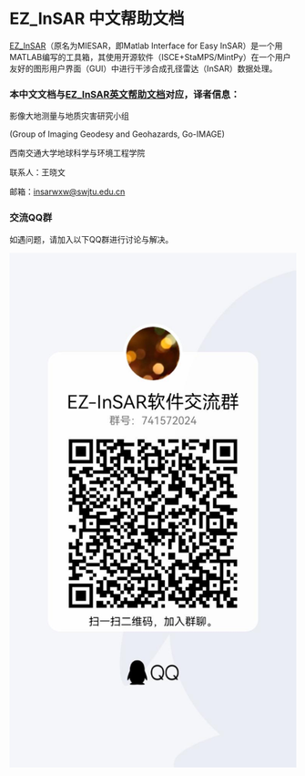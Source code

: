 # EZ_InSAR 中文帮助文档

[EZ_InSAR](https://github.com/insarwxw/EZ-InSAR)（原名为MIESAR，即Matlab Interface for Easy InSAR）是一个用MATLAB编写的工具箱，其使用开源软件（ISCE+StaMPS/MintPy）在一个用户友好的图形用户界面（GUI）中进行干涉合成孔径雷达（InSAR）数据处理。


### 本中文文档与[EZ_InSAR英文帮助文档](https://github.com/insarwxw/EZ-InSAR/blob/Version_2_0_0_Beta/EZINSAR_BIN/docs/EZ_InSAR_manual_v2_0_2_beta.pdf)对应，译者信息：

影像大地测量与地质灾害研究小组

(Group of Imaging Geodesy and Geohazards, Go-IMAGE)

西南交通大学地球科学与环境工程学院

联系人：王晓文

邮箱：insarwxw@swjtu.edu.cn


### 交流QQ群

如遇问题，请加入以下QQ群进行讨论与解决。

![QQ-group](./QQ-Group.jpg)
